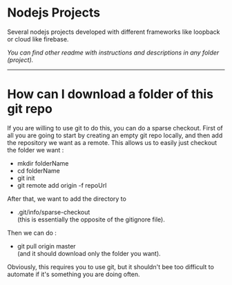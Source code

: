 # Nodejs Projects
Several nodejs projects developed with different frameworks like loopback or cloud like firebase.


*You can find other readme with instructions and descriptions in any folder (project).*

-----------------------------------------------
# How can I download a folder of this git repo

If you are willing to use git to do this, you can do a sparse checkout.  First of all you are going to start by creating an empty git repo locally, and then add the repository we want as a remote. This allows us to easily just checkout the folder we want :

- mkdir folderName
- cd folderName
- git init
- git remote add origin -f repoUrl
 
After that, we want to add the directory to 

- .git/info/sparse-checkout        
   (this is essentially the opposite of the gitignore file).

Then we can do :

- git pull origin master   
 (and it should download only the folder you want).

 
Obviously, this requires you to use git, but it shouldn't bee too difficult to automate if it's something you are doing often.
